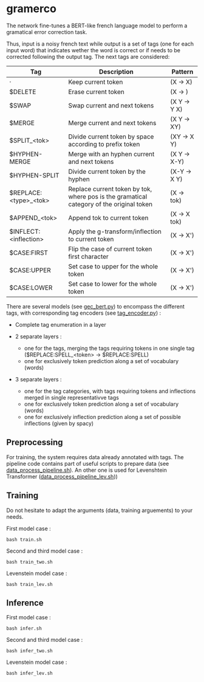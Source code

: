 # gramerco

The network fine-tunes a BERT-like french language model to perform a gramatical error correction task.

Thus, input is a noisy french text while output is a set of tags (one for each input word) that indicates wether the word is correct or if needs to be corrected following the output tag. The next tags are considered:

| Tag                     | Description                                                                              | Pattern      |
| ----------------------- | ---------------------------------------------------------------------------------------- | ------------ |
| ·                       | Keep current token                                                                       | (X -> X)     |
| $DELETE                 | Erase current token                                                                      | (X -> )      |
| $SWAP                   | Swap current and next tokens                                                             | (X Y -> Y X) |
| $MERGE                  | Merge current and next tokens                                                            | (X Y -> XY)  |
| $SPLIT_\<tok>           | Divide current token by space    according to prefix token                               | (XY -> X Y)  |
| $HYPHEN-MERGE           | Merge with an hyphen current and next tokens                                             | (X Y -> X-Y) |
| $HYPHEN-SPLIT           | Divide current token by the hyphen                                                       | (X-Y -> X Y) |
| $REPLACE:\<type>_\<tok> | Replace current token by tok, where pos is the gramatical category of the original token | (X -> tok)   |
| $APPEND_\<tok>          | Append tok to current token                                                              | (X -> X tok) |
| $INFLECT:\<inflection>  | Apply the g-transform/inflection to current token                                        | (X -> X')    | (X -> X') |
| $CASE:FIRST             | Flip the case of current token first character                                           | (X -> X')    |
| $CASE:UPPER             | Set case to upper for the whole token                                                    | (X -> X')    |
| $CASE:LOWER             | Set case to lower for the whole token                                                    | (X -> X')    |


There are several models (see [gec_bert.py](./model_gec/gec_bert.py)) to encompass the different tags, with corresponding tag encoders (see [tag_encoder.py](./tag_encoder.py)) :
- Complete tag enumeration in a layer
- 2 separate layers :
  - one for the tags, merging the tags requiring tokens in one single tag ($REPLACE:SPELL_\<token> $\rightarrow$ $REPLACE:SPELL)
  - one for exclusively token prediction along a set of vocabulary (words)

- 3 separate layers :
  - one for the tag categories, with tags requiring tokens and inflections merged in single representativve tags
  - one for exclusively token prediction along a set of vocabulary (words)
  - one for exclusively inflection prediction along a set of possible inflections (given by spacy)

## Preprocessing

For training, the system requires data already annotated with tags. The pipeline code contains part of useful scripts to prepare data (see [data_process_pipeline.sh](./data_process_pipeline.sh)).
An other one is used for Levenshtein Transformer ([data_process_pipeline_lev.sh](./data_process_pipeline.sh)))

## Training

Do not hesitate to adapt the arguments (data, training arguements) to your needs.

First model case :
```
bash train.sh
```
Second and third model case :
```
bash train_two.sh
```
Levenstein model case :
```
bash train_lev.sh
```

## Inference

First model case :
```
bash infer.sh
```
Second and third model case :
```
bash infer_two.sh
```
Levenstein model case :
```
bash infer_lev.sh
```
